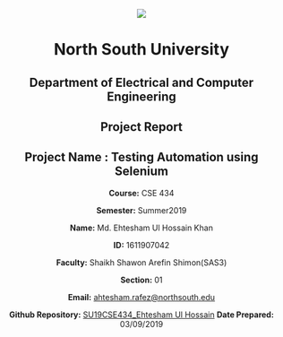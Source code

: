 <p align="center">
<img src="https://github.com/monsurhillas007/SU19CSE299S16G01NSU/blob/master/Mockup/logo/nsulogo.jpeg">
</p>

<div align="center">


# North South University </h5>
##  Department of Electrical and Computer Engineering </h3>

##  Project Report

## Project Name : Testing Automation using Selenium

**Course:** CSE 434

**Semester:** Summer2019

**Name:** Md. Ehtesham Ul Hossain Khan

**ID:** 1611907042

**Faculty:** Shaikh Shawon Arefin Shimon(SAS3)

**Section:** 01

**Email:** ahtesham.rafez@northsouth.edu

**Github Repository:** [SU19CSE434_Ehtesham Ul Hossain]( https://github.com/Ehtesham1558/SU19CSE434_Ehtesham-Ul-Hossain.git)
**Date Prepared:** 03/09/2019
</div>

